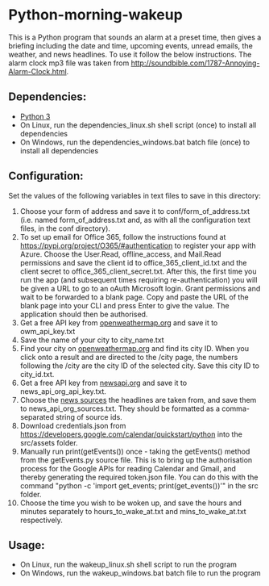 <h1>Python-morning-wakeup</h1>
<p>This is a Python program that sounds an alarm at a preset time, then gives a briefing including the date and time, upcoming events, unread emails, the weather, and news headlines. To use it follow the below instructions. The alarm clock mp3 file was taken from <a href="http://soundbible.com/1787-Annoying-Alarm-Clock.html">http://soundbible.com/1787-Annoying-Alarm-Clock.html</a>.</p>

<h2>Dependencies:</h2>
<ul>
<li><a href="https://www.python.org/downloads/">Python 3</a></li>
<li>On Linux, run the dependencies_linux.sh shell script (once) to install all dependencies</li>
<li>On Windows, run the dependencies_windows.bat batch file (once) to install all dependencies</li>
</ul>

<h2>Configuration:</h2>
<p>Set the values of the following variables in text files to save in this directory:</p>
<ol>
<li>Choose your form of address and save it to conf/form_of_address.txt (i.e. named form_of_address.txt and, as with all the configuration text files, in the conf directory).</li>
<li>To set up email for Office 365, follow the instructions found at <a href="https://pypi.org/project/O365/#authentication">https://pypi.org/project/O365/#authentication</a> to register your app with Azure.
Choose the User.Read, offline_access, and Mail.Read permissions and save the client id to office_365_client_id.txt and the client secret to office_365_client_secret.txt.
After this, the first time you run the app (and subsequent times requiring re-authentication) you will be given a URL to go to an oAuth Microsoft login.
Grant permissions and wait to be forwarded to a blank page. Copy and paste the URL of the blank page into your CLI and press Enter to give the value. The application should then be authorised.</li>
<li>Get a free API key from <a href="https://home.openweathermap.org/users/sign_up">openweathermap.org</a> and save it to owm_api_key.txt</li>
<li>Save the name of your city to city_name.txt</li>
<li>Find your city on <a href="https://openweathermap.org/city">openweathermap.org</a> and find its city ID.
When you click onto a result and are directed to the /city page, the numbers following the /city are the city ID of the selected city. Save this city ID to city_id.txt.</li>
<li>Get a free API key from <a href="https://newsapi.org/">newsapi.org</a> and save it to news_api_org_api_key.txt.</li>
<li>Choose the <a href="https://newsapi.org/sources">news sources</a> the headlines are taken from, and save them to news_api_org_sources.txt. They should be formatted as a comma-separated string of source ids.</li>
<li>Download credentials.json from <a href="https://developers.google.com/calendar/quickstart/python">https://developers.google.com/calendar/quickstart/python</a> into the src/assets folder.</li>
<li>Manually run print(getEvents()) once - taking the getEvents() method from the getEvents.py source file. This is to bring up the authorisation process for the Google APIs for reading Calendar and Gmail, and thereby generating the required token.json file. You can do this with the command "python -c 'import get_events; print(get_events())'" in the src folder.</li>
<li>Choose the time you wish to be woken up, and save the hours and minutes separately to hours_to_wake_at.txt and mins_to_wake_at.txt respectively.</li>
</ol>

<h2>Usage:</h2>
<ul>
<li>On Linux, run the wakeup_linux.sh shell script to run the program</li>
<li>On Windows, run the wakeup_windows.bat batch file to run the program</li>
</ul>